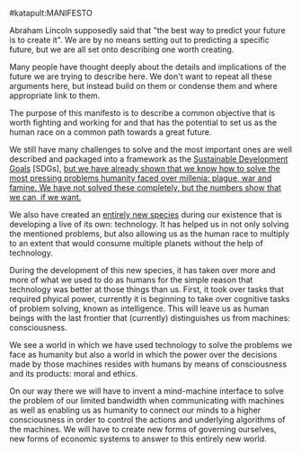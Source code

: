 #katapult:MANIFESTO

Abraham Lincoln supposedly said that "the best way to predict your future is to create it". We are by no means setting out to predicting a specific future, but we are all set onto describing one worth creating. 

Many people have thought deeply about the details and implications of the future we are trying to describe here. We don't want to repeat all these arguments here, but instead build on them or condense them and where appropriate link to them. 

The purpose of this manifesto is to describe a common objective that is worth fighting and working for and that has the potential to set us as the human race on a common path towards a great future.

We still have many challenges to solve and the most important ones are well described and packaged into a framework as the [Sustainable Development Goals](http://www.globalgoals.org/) [SDGs], [but we have already shown that we know how to solve the most pressing problems humanity faced over millenia: plague, war and famine. We have not solved these completely, but the numbers show that we can, if we want.](https://en.wikipedia.org/wiki/Homo_Deus:_A_Brief_History_of_Tomorrow)

We also have created an [entirely new species](https://en.wikipedia.org/wiki/What_Technology_Wants) during our existence that is developing a live of its own: technology. It has helped us in not only solving the mentioned problems, but also allowing us as the human race to multiply to an extent that would consume multiple planets without the help of technology. 

During the development of this new species, it has taken over more and more of what we used to do as humans for the simple reason that technology was better at those things than us. First, it took over tasks that required phyical power, currently it is beginning to take over cognitive tasks of problem solving, known as intelligence. This will leave us as human beings with the last frontier that (currently) distinguishes us from machines: consciousness. 

We see a world in which we have used technology to solve the problems we face as humanity but also a world in which the power over the decisions made by those machines resides with humans by means of consciousness and its products: moral and ethics. 

On our way there we will have to invent a mind-machine interface to solve the problem of our limited bandwidth when communicating with machines as well as enabling us as humanity to connect our minds to a higher consciousness in order to control the actions and underlying algorithms of the machines. We will have to create new forms of governing ourselves, new forms of economic systems to answer to this entirely new world. 
